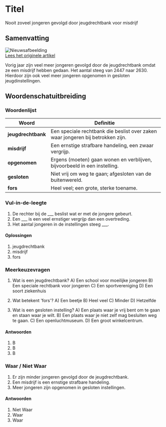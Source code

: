# Titel

Nooit zoveel jongeren gevolgd door jeugdrechtbank voor misdrijf

## Samenvatting

![Nieuwsafbeelding](https://prod-img.standaard.be/public/nieuws/lz76o0-gesloten-jeugdinstelling-de-grubbe/alternates/BASE_SIXTEEN_NINE/gesloten%20jeugdinstelling%20De%20Grubbe)   
[Lees het originele artikel](https://www.standaard.be/binnenland/nooit-zoveel-jongeren-door-jeugdrechtbank-opgevolgd-wegens-misdrijf/95560703.html)

Vorig jaar zijn veel meer jongeren gevolgd door de jeugdrechtbank omdat ze een misdrijf hebben gedaan. Het aantal steeg van 2447 naar 2630. Hierdoor zijn ook veel meer jongeren opgenomen in gesloten jeugdinstellingen.

## Woordenschatuitbreiding

### Woordenlijst

| Woord | Definitie |
|-------|-----------|
| **jeugdrechtbank** | Een speciale rechtbank die beslist over zaken waar jongeren bij betrokken zijn. |
| **misdrijf** | Een ernstige strafbare handeling, een zwaar vergrijp. |
| **opgenomen** | Ergens (moeten) gaan wonen en verblijven, bijvoorbeeld in een instelling. |
| **gesloten** | Niet vrij om weg te gaan; afgesloten van de buitenwereld. |
| **fors** | Heel veel; een grote, sterke toename. |

### Vul-in-de-leegte
1.  De rechter bij de ___ beslist wat er met de jongere gebeurt.
2.  Een ___ is een veel ernstiger vergrijp dan een overtreding.
3.  Het aantal jongeren in de instellingen steeg ___.

#### Oplossingen
1.  jeugdrechtbank
2.  misdrijf
3.  fors

### Meerkeuzevragen
1. Wat is een jeugdrechtbank?
   A) Een school voor moeilijke jongeren
   B) Een speciale rechtbank voor jongeren
   C) Een sportvereniging
   D) Een soort ziekenhuis

2. Wat betekent 'fors'?
   A) Een beetje
   B) Heel veel
   C) Minder
   D) Hetzelfde

3. Wat is een gesloten instelling?
   A) Een plaats waar je vrij bent om te gaan en staan waar je wilt.
   B) Een plaats waar je niet zelf mag besluiten weg te gaan.
   C) Een openluchtmuseum.
   D) Een groot winkelcentrum.

#### Antwoorden
1.  B
2.  B
3.  B

### Waar / Niet Waar
1.  Er zijn minder jongeren gevolgd door de jeugdrechtbank.
2.  Een misdrijf is een ernstige strafbare handeling.
3.  Meer jongeren zijn opgenomen in gesloten instellingen.

#### Antwoorden
1.  Niet Waar
2.  Waar
3.  Waar